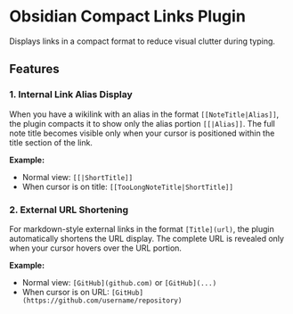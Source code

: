 # Obsidian Compact Links Plugin

Displays links in a compact format to reduce visual clutter during typing.

## Features

### 1. Internal Link Alias Display

When you have a wikilink with an alias in the format `[[NoteTitle|Alias]]`, the plugin compacts it to show only the alias portion `[[|Alias]]`. The full note title becomes visible only when your cursor is positioned within the title section of the link.

**Example:**

-   Normal view: `[[|ShortTitle]]`
-   When cursor is on title: `[[TooLongNoteTitle|ShortTitle]]`

### 2. External URL Shortening

For markdown-style external links in the format `[Title](url)`, the plugin automatically shortens the URL display. The complete URL is revealed only when your cursor hovers over the URL portion.

**Example:**

-   Normal view: `[GitHub](github.com)` or `[GitHub](...)`
-   When cursor is on URL: `[GitHub](https://github.com/username/repository)`

